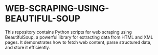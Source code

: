 # WEB-SCRAPING-USING-BEAUTIFUL-SOUP
This repository contains Python scripts for web scraping using BeautifulSoup, a powerful library for extracting data from HTML and XML pages. It demonstrates how to fetch web content, parse structured data, and store it efficiently.

